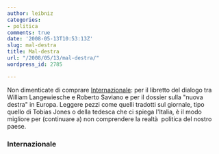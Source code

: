 ```yaml
---
author: leibniz
categories:
- politica
comments: true
date: '2008-05-13T10:53:13Z'
slug: mal-destra
title: Mal-destra
url: "/2008/05/13/mal-destra/"
wordpress_id: 2785

---
```

Non dimenticate di comprare [Internazionale](https://www.internazionale.it/home/): per il libretto del dialogo tra William Langewiesche e Roberto Saviano e per il dossier sulla "nuova destra" in Europa. Leggere pezzi come quelli tradotti sul giornale, tipo quello di Tobias Jones o della tedesca che ci spiega l'Italia, è il modo migliore per (continuare a) non comprendere la realtà  politica del nostro paese.


### Internazionale
